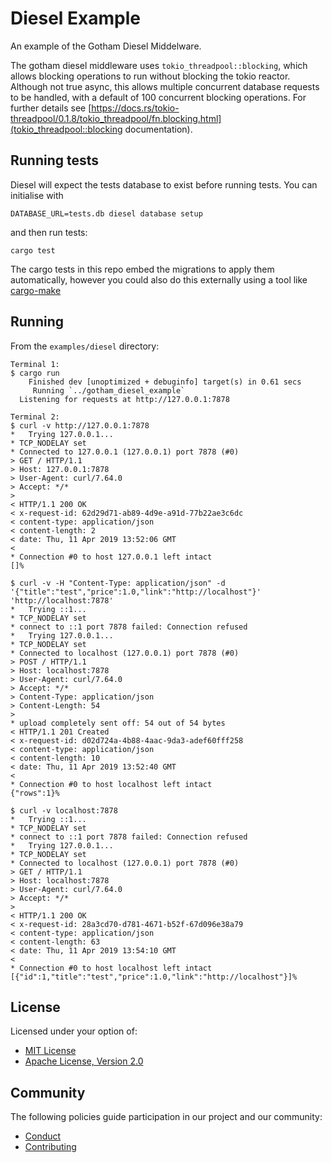 # Diesel Example

An example of the Gotham Diesel Middelware.

The gotham diesel middleware uses `tokio_threadpool::blocking`, which allows
blocking operations to run without blocking the tokio reactor. Although not true async,
this allows multiple concurrent database requests to be handled, with a default of 100
concurrent blocking operations. For further details see
[https://docs.rs/tokio-threadpool/0.1.8/tokio_threadpool/fn.blocking.html](tokio_threadpool::blocking documentation).

## Running tests
Diesel will expect the tests database to exist before running tests.
You can initialise with
```
DATABASE_URL=tests.db diesel database setup
```
and then run tests:
```
cargo test
```
The cargo tests in this repo embed the migrations to apply them automatically, however you could
also do this externally using a tool like [cargo-make](https://sagiegurari.github.io/cargo-make/)

## Running

From the `examples/diesel` directory:

```
Terminal 1:
$ cargo run
    Finished dev [unoptimized + debuginfo] target(s) in 0.61 secs
     Running `../gotham_diesel_example`
  Listening for requests at http://127.0.0.1:7878

Terminal 2:
$ curl -v http://127.0.0.1:7878
*   Trying 127.0.0.1...
* TCP_NODELAY set
* Connected to 127.0.0.1 (127.0.0.1) port 7878 (#0)
> GET / HTTP/1.1
> Host: 127.0.0.1:7878
> User-Agent: curl/7.64.0
> Accept: */*
>
< HTTP/1.1 200 OK
< x-request-id: 62d29d71-ab89-4d9e-a91d-77b22ae3c6dc
< content-type: application/json
< content-length: 2
< date: Thu, 11 Apr 2019 13:52:06 GMT
<
* Connection #0 to host 127.0.0.1 left intact
[]%

$ curl -v -H "Content-Type: application/json" -d '{"title":"test","price":1.0,"link":"http://localhost"}' 'http://localhost:7878'
*   Trying ::1...
* TCP_NODELAY set
* connect to ::1 port 7878 failed: Connection refused
*   Trying 127.0.0.1...
* TCP_NODELAY set
* Connected to localhost (127.0.0.1) port 7878 (#0)
> POST / HTTP/1.1
> Host: localhost:7878
> User-Agent: curl/7.64.0
> Accept: */*
> Content-Type: application/json
> Content-Length: 54
>
* upload completely sent off: 54 out of 54 bytes
< HTTP/1.1 201 Created
< x-request-id: d02d724a-4b88-4aac-9da3-adef60fff258
< content-type: application/json
< content-length: 10
< date: Thu, 11 Apr 2019 13:52:40 GMT
<
* Connection #0 to host localhost left intact
{"rows":1}%

$ curl -v localhost:7878
*   Trying ::1...
* TCP_NODELAY set
* connect to ::1 port 7878 failed: Connection refused
*   Trying 127.0.0.1...
* TCP_NODELAY set
* Connected to localhost (127.0.0.1) port 7878 (#0)
> GET / HTTP/1.1
> Host: localhost:7878
> User-Agent: curl/7.64.0
> Accept: */*
>
< HTTP/1.1 200 OK
< x-request-id: 28a3cd70-d781-4671-b52f-67d096e38a79
< content-type: application/json
< content-length: 63
< date: Thu, 11 Apr 2019 13:54:10 GMT
<
* Connection #0 to host localhost left intact
[{"id":1,"title":"test","price":1.0,"link":"http://localhost"}]%
```

## License

Licensed under your option of:

* [MIT License](../../LICENSE-MIT)
* [Apache License, Version 2.0](../../LICENSE-APACHE)

## Community

The following policies guide participation in our project and our community:

* [Conduct](../../CONDUCT.md)
* [Contributing](../../CONTRIBUTING.md)